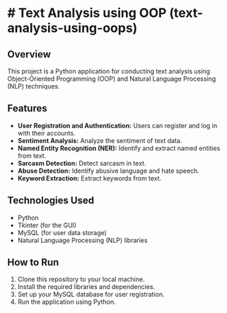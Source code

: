 # # Text Analysis using OOP (text-analysis-using-oops)

## Overview

This project is a Python application for conducting text analysis using Object-Oriented Programming (OOP) and Natural Language Processing (NLP) techniques.

## Features

- **User Registration and Authentication:** Users can register and log in with their accounts.
- **Sentiment Analysis:** Analyze the sentiment of text data.
- **Named Entity Recognition (NER):** Identify and extract named entities from text.
- **Sarcasm Detection:** Detect sarcasm in text.
- **Abuse Detection:** Identify abusive language and hate speech.
- **Keyword Extraction:** Extract keywords from text.

## Technologies Used

- Python
- Tkinter (for the GUI)
- MySQL (for user data storage)
- Natural Language Processing (NLP) libraries

## How to Run

1. Clone this repository to your local machine.
2. Install the required libraries and dependencies.
3. Set up your MySQL database for user registration.
4. Run the application using Python.


